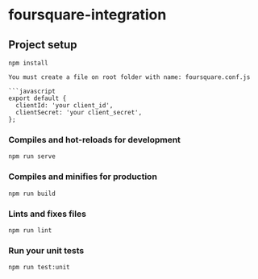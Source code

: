 # foursquare-integration

## Project setup
```
npm install

You must create a file on root folder with name: foursquare.conf.js

```javascript
export default {
  clientId: 'your client_id',
  clientSecret: 'your client_secret',
};

```

### Compiles and hot-reloads for development
```
npm run serve
```

### Compiles and minifies for production
```
npm run build
```

### Lints and fixes files
```
npm run lint
```

### Run your unit tests
```
npm run test:unit
```
